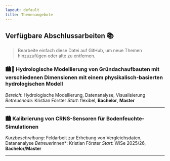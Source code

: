 ```yaml
---
layout: default
title: Themenangebote
---
```


## Verfügbare Abschlussarbeiten 📚

> Bearbeite einfach diese Datei auf GitHub, um neue Themen hinzuzufügen oder alte zu entfernen.

### 🏙️🌱 Hydrologische Modellierung von Gründachaufbauten mit verschiedenen Dimensionen mit einem physikalisch-basierten hydrologischen Modell
*Bereich*: Hydrologische Modellierung, Datenanalyse, Visualisierung
*Betreuenede*: Kristian Förster
*Start*: flexibel, **Bachelor**, **Master**

---

### 🏙️ Kalibrierung von CRNS-Sensoren für Bodenfeuchte-Simulationen
*Kurzbeschreibung*: Feldarbeit zur Erhebung von Vergleichsdaten, Datananalyse
*Betreuer*innen*: Kristian Förster
*Start*: WiSe 2025/26, **Bachelor/Master**

---

<!-- Weitere Themen einfach im gleichen Format anhängen -->